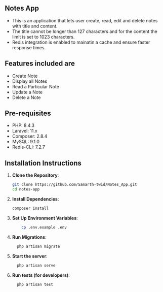 ## Notes App

-   This is an application that lets user create, read, edit and delete notes with title and content.
-   The title cannot be longer than 127 characters and for the content the limit is set to 1023 characters.
-   Redis integration is enabled to mainatin a cache and ensure faster response times.

## Features included are

-   Create Note
-   Display all Notes
-   Read a Particular Note
-   Update a Note
-   Delete a Note

## Pre-requisites

-   PHP: 8.4.3
-   Laravel: 11.x
-   Composer: 2.8.4
-   MySQL: 9.1.0
-   Redis-CLI: 7.2.7

## Installation Instructions

1. **Clone the Repository**:

    ```bash
    git clone https://github.com/Samarth-twid/Notes_App.git
    cd notes-app

    ```

2. **Install Dependencies**:

    ```bash
    composer install

    ```

3. **Set Up Environment Variables**:

    ```bash
        cp .env.example .env

    ```

4. **Run Migrations**:

    ```bash
      php artisan migrate

    ```

5. **Start the server**:

    ```bash
      php artisan serve

    ```

6. **Run tests (for developers)**:

    ```bash
      php artisan test

    ```
